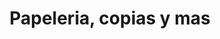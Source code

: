 ---
title: "Papeleria, copias y mas"
url: /zitacuaro/papeleria-copias-y-mas/
shop: material de oficina
---